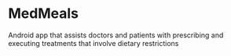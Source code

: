 # MedMeals
Android app that assists doctors and patients with prescribing and executing treatments that involve dietary restrictions
